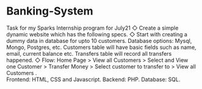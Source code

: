 # Banking-System
Task for my Sparks Internship program for July21
◇ Create a simple dynamic website which has the following specs. 
◇ Start with creating a dummy data in database for upto 10  customers. Database options: Mysql, Mongo, Postgres, etc.  Customers table will have basic fields such as name, email,  current balance etc. Transfers table will record all transfers  happened. 
◇ Flow: Home Page > View all Customers > Select and View one  Customer > Transfer Money > Select customer to transfer to >  View all Customers .  
Frontend: HTML, CSS and Javascript.
Backend: PHP.
Database: SQL.
